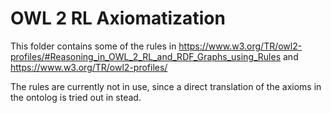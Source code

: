 # OWL 2 RL Axiomatization
This folder contains some of the rules in https://www.w3.org/TR/owl2-profiles/#Reasoning_in_OWL_2_RL_and_RDF_Graphs_using_Rules and https://www.w3.org/TR/owl2-profiles/

The rules are currently not in use, since a direct translation of the axioms in the ontolog is tried out in stead.